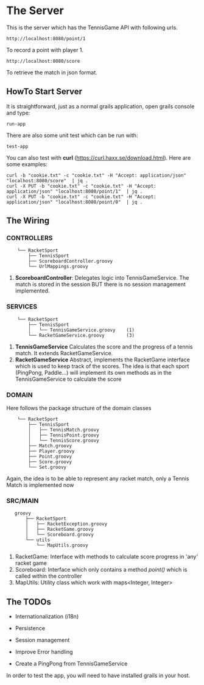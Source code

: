 # The Server

This is the server which has the TennisGame API with following urls.

    http://localhost:8080/point/1
    
To record a point with player 1.
    
    http://localhost:8080/score

To retrieve the match in json format.

## HowTo Start Server

It is straightforward, just as a normal grails application, open grails console and type:

    run-app
    
There are also some unit test which can be run with:

    test-app
    
You can also test with __curl__ (https://curl.haxx.se/download.html). Here are some examples:

    curl -b "cookie.txt" -c "cookie.txt" -H "Accept: application/json" "localhost:8080/score"  | jq .
    curl -X PUT -b "cookie.txt" -c "cookie.txt" -H "Accept: application/json" "localhost:8080/point/1"  | jq .
    curl -X PUT -b "cookie.txt" -c "cookie.txt" -H "Accept: application/json" "localhost:8080/point/0"  | jq .
    
## The Wiring


###  CONTROLLERS

        └── RacketSport
            ├── TennisSport
            ├── ScoreboardController.groovy
            └── UrlMappings.groovy
            
1. **ScoreboardController**: Delegates logic into TennisGameService. The match is stored in the session BUT there is no session management implemented. 
    
###  SERVICES



        └── RacketSport
            ├── TennisSport
            │   └── TennisGameService.groovy    (1)
            └── RacketGameService.groovy        (3)


1.  **TennisGameService** Calculates the score and the progress of a tennis match. It extends RacketGameService.
1.  **RacketGameService** Abstract, implements the RacketGame interface which is used to keep track of the scores. The idea is that each sport (PingPong, Paddle...) will implement its own methods as in the TennisGameService to calculate the score


###  DOMAIN

Here follows the package structure of the domain classes


        └── RacketSport
            ├── TennisSport
            │   ├── TennisMatch.groovy
            │   ├── TennisPoint.groovy
            │   └── TennisScore.groovy
            ├── Match.groovy
            ├── Player.groovy
            ├── Point.groovy
            ├── Score.groovy
            └── Set.groovy
            
Again, the idea is to be able to represent any racket match, only a Tennis Match is implemented now
     
### SRC/MAIN
   
   
       groovy
           ├── RacketSport
           │   ├── RacketException.groovy
           │   ├── RacketGame.groovy
           │   └── Scoreboard.groovy
           └── utils
               └── MapUtils.groovy
        
1. RacketGame: Interface with methods to calculate score progress in 'any' racket game
1. Scoreboard: Interface which only contains a method _point()_ which is called within the controller
1. MapUtils: Utility class which work with maps<Integer, Integer>
   
           
## The TODOs

* Internationalization (i18n) 

* Persistence 

* Session management

* Improve Error handling

* Create a PingPong from TennisGameService

<!--
    http-server -c-1 -o --cors
--->

In order to test the app, you will need to have installed grails in your host. 

